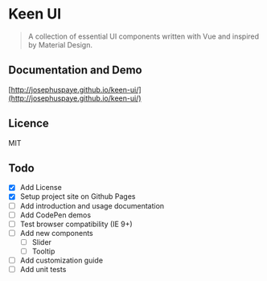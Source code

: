 # Keen UI

> A collection of essential UI components written with Vue and inspired by Material Design.

## Documentation and Demo
[http://josephuspaye.github.io/keen-ui/](http://josephuspaye.github.io/keen-ui/)

## Licence
MIT

## Todo
* [x] Add License
* [x] Setup project site on Github Pages
* [ ] Add introduction and usage documentation
* [ ] Add CodePen demos
* [ ] Test browser compatibility (IE 9+)
* [ ] Add new components
  * [ ] Slider
  * [ ] Tooltip
* [ ] Add customization guide
* [ ] Add unit tests
